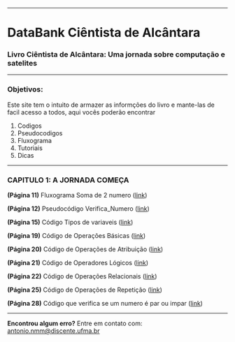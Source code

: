 
---
# DataBank Ciêntista de Alcântara
### Livro Ciêntista de Alcântara: Uma jornada sobre computação e satelites

---

### Objetivos:
Este site tem o intuito de armazer as informções do livro e mante-las de facil acesso a todos, aqui vocês poderão encontrar

1. Codigos
2. Pseudocodigos
3. Fluxograma
4. Tutoriais
5. Dicas

---

### CAPITULO 1: A JORNADA COMEÇA

**(Página 11)** Fluxograma Soma de 2 numero ([link](https://github.com/AdminDarti/Cientista_de_Alcantara_livro_1/blob/main/Fluxogramas/Soma_de_dois_numeros%20(Fluxograma%20Pg%2011).py))

**(Página 12)** Pseudocódigo Verifica_Numero ([link](https://github.com/AdminDarti/Cientista_de_Alcantara_livro_1/blob/main/Códigos/CodigosAlgoritimo_Verificanumero%20(Pseudocodigo%20pg%2014).py))

**(Página 15)** Código Tipos de variaveis ([link](https://github.com/AdminDarti/Cientista_de_Alcantara_livro_1/blob/main/Códigos/(opicional)%20Tipos_de_variavies(pg17).py))

**(Página 19)** Código de Operações Básicas ([link](https://github.com/AdminDarti/Cientista_de_Alcantara_livro_1/blob/main/Códigos/op_basicas(pg20).py))

**(Página 20)** Código de Operações de Atribuição ([link](https://github.com/AdminDarti/Cientista_de_Alcantara_livro_1/blob/main/Códigos/op_atribuição(pg22).py))

**(Página 21)** Código de Operadores Lógicos ([link](https://github.com/AdminDarti/Cientista_de_Alcantara_livro_1/blob/main/Códigos/op_logicos(pg25).py))

**(Página 22)** Código de Operações Relacionais ([link](https://github.com/AdminDarti/Cientista_de_Alcantara_livro_1/blob/main/Códigos/op_relacionais(pg26).py))

**(Página 25)** Código de Operações de Repetição ([link](https://github.com/AdminDarti/Cientista_de_Alcantara_livro_1/blob/main/Códigos/estrutura_repetição(pg%2030).py))

**(Página 28)** Código que verifica se um numero é par ou impar ([link](https://github.com/AdminDarti/Cientista_de_Alcantara_livro_1/blob/main/Códigos/Verifica_par(Pg%2028).py))

---
**Encontrou algum erro?**  Entre em contato com: antonio.nmm@discente.ufma.br
